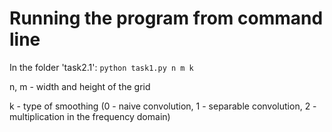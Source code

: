 # Running the program from command line
In the folder 'task2.1': `python task1.py n m k`

n, m - width and height of the grid

k - type of smoothing (0 - naive convolution, 1 - separable convolution, 2 - multiplication in the frequency domain)
